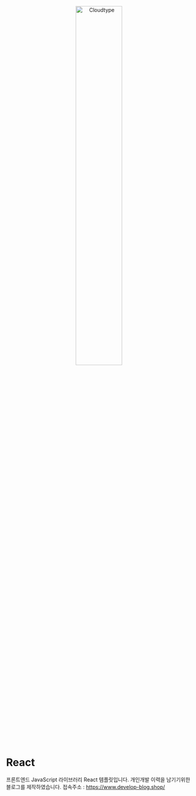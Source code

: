 <br/>
<br/>

<p align="center">
<img src="https://files.cloudtype.io/logo/cloudtype-logo-horizontal-black.png" width="50%" alt="Cloudtype"/>
</p>

<br/>
<br/>

# React

프론트엔드 JavaScript 라이브러리 React 템플릿입니다.
개인개발 이력을 남기기위한 블로그를 제작하였습니다.
접속주소 : https://www.develop-blog.shop/


